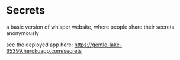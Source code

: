 # Secrets
a basic version of whisper website, where people share their secrets anonymously


see the deployed app here: https://gentle-lake-65399.herokuapp.com/secrets
